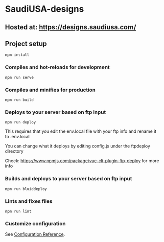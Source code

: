 # SaudiUSA-designs
## Hosted at: https://designs.saudiusa.com/

## Project setup
```
npm install
```

### Compiles and hot-reloads for development
```
npm run serve
```

### Compiles and minifies for production
```
npm run build
```

### Deploys to your server based on ftp input
```
npm run deploy
```
This requires that you edit the env.local file with your ftp info and rename it to .env.local

You can change what it deploys by editing config.js under the ftpdeploy directory

Check: https://www.npmjs.com/package/vue-cli-plugin-ftp-deploy for more info 

### Builds and deploys to your server based on ftp input
```
npm run bluiddeploy
```

### Lints and fixes files
```
npm run lint
```

### Customize configuration
See [Configuration Reference](https://cli.vuejs.org/config/).
